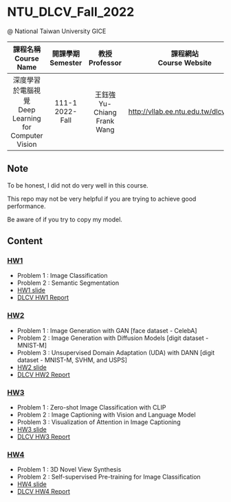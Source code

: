 # NTU_DLCV_Fall_2022

@ National Taiwan University GICE

|課程名稱 <br/> Course Name|開課學期 <br/> Semester|教授 <br/> Professor|課程網站 <br/> Course Website|
|:---:|:---:|:---:|:---:|
|深度學習於電腦視覺 <br/> Deep Learning for Computer Vision|111-1 <br/> 2022-Fall|王鈺強 <br/> Yu-Chiang Frank Wang|http://vllab.ee.ntu.edu.tw/dlcv.html|

## Note

To be honest, I did not do very well in this course.

This repo may not be very helpful if you are trying to achieve good performance.

Be aware of if you try to copy my model.

## Content

### [HW1](https://github.com/mirkat1206/NTU-DLCV-Fall-2022/tree/main/hw1)
- Problem 1 : Image Classification
- Problem 2 : Semantic Segmentation
- [HW1 slide](https://docs.google.com/presentation/d/1lXkZrUrV209kMSGn6Lg37rno0Kp_zbdyxOl0K8F9U_E/edit?usp=sharing)
- [DLCV HW1 Report](https://hackmd.io/@mirkat1206/rJBCyY-Gi)

### [HW2](https://github.com/mirkat1206/NTU-DLCV-Fall-2022/tree/main/hw2)
- Problem 1 : Image Generation with GAN [face dataset - CelebA]
- Problem 2 : Image Generation with Diffusion Models [digit dataset - MNIST-M]
- Problem 3 : Unsupervised Domain Adaptation (UDA) with DANN [digit dataset - MNIST-M, SVHM, and USPS]
- [HW2 slide](https://docs.google.com/presentation/d/1A38mJUAfDo-4yYzy6UCBZrEo3aE50ceO/edit?usp=sharing&ouid=107585355306558125830&rtpof=true&sd=true)
- [DLCV HW2 Report](https://hackmd.io/@mirkat1206/HyvUgfbVj)

### [HW3](https://github.com/mirkat1206/NTU-DLCV-Fall-2022/tree/main/hw3)
- Problem 1 : Zero-shot Image Classification with CLIP
- Problem 2 : Image Captioning with Vision and Language Model
- Problem 3 : Visualization of Attention in Image Captioning
- [HW3 slide](https://docs.google.com/presentation/d/1tza5rtruvOkoComWRS79Yb7IgM_R0pGLyrI4m8Jk5Xg/edit#slide=id.g10278b72a69_0_448)
- [DLCV HW3 Report](https://hackmd.io/@mirkat1206/HkqJbqqSo)


### [HW4](https://github.com/mirkat1206/NTU-DLCV-Fall-2022/tree/main/hw4)
- Problem 1 : 3D Novel View Synthesis
- Problem 2 : Self-supervised Pre-training for Image Classification
- [HW4 slide](https://docs.google.com/presentation/d/171DwrrzYUenLnyev_NyZg0c19lgqk4q42iA_ptLZjDk/edit?usp=sharing)
- [DLCV HW4 Report](https://hackmd.io/@mirkat1206/B17X7Evwj)
